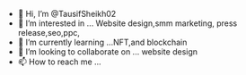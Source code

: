 - 👋 Hi, I’m @TausifSheikh02
- 👀 I’m interested in ... Website design,smm marketing, press release,seo,ppc,
- 🌱 I’m currently learning ...NFT,and blockchain
- 💞️ I’m looking to collaborate on ... website design
- 📫 How to reach me ...

<!---
TausifSheikh02/TausifSheikh02 is a ✨ special ✨ repository because its `README.md` (this file) appears on your GitHub profile.
You can click the Preview link to take a look at your changes.
--->
